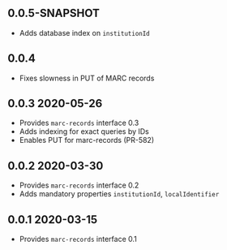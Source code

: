 ## 0.0.5-SNAPSHOT

* Adds database index on `institutionId`

## 0.0.4

* Fixes slowness in PUT of MARC records

## 0.0.3 2020-05-26

* Provides `marc-records` interface 0.3
* Adds indexing for exact queries by IDs
* Enables PUT for marc-records (PR-582)

## 0.0.2 2020-03-30

* Provides `marc-records` interface 0.2
* Adds mandatory properties `institutionId`, `localIdentifier`

## 0.0.1 2020-03-15

* Provides `marc-records` interface 0.1
